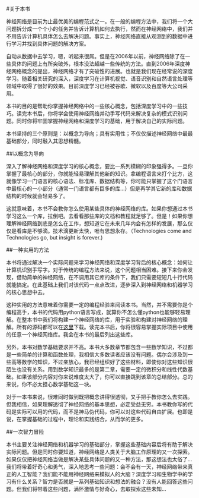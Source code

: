 #关于本书

神经网络是目前为止最优美的编程范式之一。在一般的编程方法中，我们将一个大问题拆分成一个个小的任务并告诉计算机如何去执行，然而在神经网络中，我们并不用告诉计算机具体怎么去解决问题。事实上，神经网络直接从观测到的数据中进行学习并找到具体问题的解决方案。

自动从数据中去学习，嗯，听起来很屌。但是在2006年以前，神经网络除了在一些具体的问题上有所突破外，根本没法超越一些传统的方法。直到2006年深度神经网络概念的提出，神经网络才有了突破性的进展。也就是我们现在经常说的深度学习。随着相关研究的深入，深度学习在计算机视觉、语音识别和自然语言处理等领域中取得了很好的效果。目前深度学习已经被谷歌、微软以及百度等大公司采用。

本书的目的是帮助你掌握神经网络中的一些核心概念，包括深度学习中的一些技巧。读完本书后，你将学会使用神经网络并动手写代码来解决复杂的模式识别问题。同时你将牢固掌握神经网络和深度学习的基础，用于解决自己的实际问题。

本书坚持的三个原则是：以概念为导向；具有实用性；不仅仅描述神经网络中最最基础部分，同时融入其思想精髓。

##以概念为导向

深入了解神经网络和深度学习的核心概念，要比一系列模糊的印象强得多。一旦你掌握了最核心的部分，你就能轻易理解其他新的知识。拿编程语言来打个比方，这就像学习一门语言的核心语法、标准库、数据结构等，你可能只掌握了这个门语言中最核心的一小部分（通常一门语言都有巨多的库...）但是再学其它新的库和数据结构的时候就会轻易多了。

这就意味着，本书不会教你怎么使用某些具体的神经网络的库。如果你想通过本书学习这么一个库，拉倒吧。去看看那些库的文档和教程就足够了。但是！如果你想理解神经网络到底是怎么在工作，想知道它在未来几年内会有怎样的发展，那么仅仅是看库是不够滴。技术滴更新太快，唯有思想永存。（Technologies come and Technologies go, but insight is forever.)

##一种实用的方法

本书将通过解决一个实际问题来学习神经网络和深度学习背后的核心概念：如何让计算机识别手写字。对于传统的编程方法来说，这个问题相当困难。接下来你会发现，借助简单的神经网络，在不调用其它库的条件下，我们只需要短短几十行代码就能搞定。在此基础上我们对该代码一点点改进，逐步深入到神经网络和机器学习的核心思想中去。

这种实用的方法意味着你需要一定的编程经验来阅读本书。当然，并不需要你是个编程高手，本书的代码用python语言写成，就算你不怎么懂python也能够轻易理解。在整本书中我们将构建一个神经网络的库，用于实验和构建对神经网络的理解。所有的源码都可以在[这里](https://github.com/mnielsen/neural-networks-and-deep-learning)下载。读完本书后，你将很容易掌握实际项目中使用的任意一个神经网络库。我会在本书的最后列出这些库。

另外，本书对数学基础要求并不高。本书大多数章节都包含一些数学知识，不过都是一些简单的计算和函数处理，我相信大多数读者应该没有问题。偶尔会涉及到一些高等数学的知识，不过亲放心，我已经组织好了这些材料，即使你对这些知识很陌生也没有关系。用到数学知识最多的是第二章，需要一定的微积分和线性代数基础。如果该部分内容对你来说难度太大了，你可以直接跳到该章的总结部分。总的来说，你不必太担心数学基础这一块。

对于一本书来说，很难同时做到既把概念讲得很透彻，又手把手教你怎么去实践。但我相信，如果理解透彻了神经网络的基本思想，必定受益无穷。本书教你写的代码是实际可以用的代码，而不是神马伪代码，你可以对这些代码自由扩展。也即是说，在掌握基础的过程中，理论和实践结合，从而学的更多。

##一次智力冒险

本书主要关注神经网络和机器学习的基础部分，掌握这些基础内容后将有助于解决实际问题。但是同时你要知道，神经网络是人类关于大脑工作原理的又一次探索。如果仅仅把神经网络当做是解决某些具体问题的又一种方法，那这想法也太俗了...我们将带着好奇心和勇气，深入地思考一些问题：会不会有一天，神经网络带来真正的人工智能？我们能不能用神经网络来模拟人的大脑？深度学习和生物学中的学习有什么关系？智力是否就是一系列基础知识和想法的融合？没有人能回答这些问题。但我们将带着这些问题，满怀激情与好奇心，去取探索这些未知...
